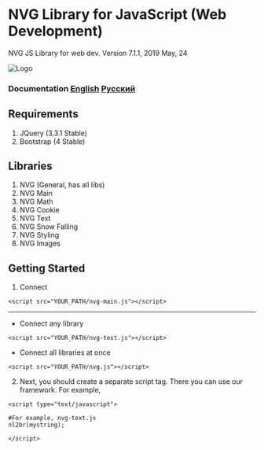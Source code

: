 # NVG Library for JavaScript (Web Development)
NVG JS Library for web dev. Version 7.1.1, 2019 May, 24

![Logo](https://github.com/lonagi/nvg-js/blob/master/img/NVG%20JS.png)

### Documentation [English](http://docs.nvg-team.com/js) [Русский](http://docs.nvg-team.com/js/ru/) 

## Requirements
1. JQuery (3.3.1 Stable)
2. Bootstrap (4 Stable)

## Libraries
1. NVG (General, has all libs)
2. NVG Main
3. NVG Math
4. NVG Cookie
5. NVG Text
6. NVG Snow Falling
7. NVG Styling
8. NVG Images

## Getting Started
1. Connect

```
<script src="YOUR_PATH/nvg-main.js"></script>
```
____________________________________________________________________
* Connect any library
```
<script src="YOUR_PATH/nvg-text.js"></script>
```

* Connect all libraries at once
```
<script src="YOUR_PATH/nvg.js"></script>
```

2. Next, you should create a separate script tag. There you can use our framework.
For example,
```
<script type="text/javascript">

#For example, nvg-text.js
nl2br(mystring);

</script>
```
